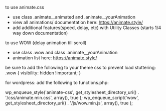to use animate.css
- use class .animate__animated and .animate__yourAnimation
- view all animations/ documentation here: https://animate.style/
- add additional features(speed, delay, etc) with Utility Classes (starts 1/4 way down documentation)

to use WOW (delay animation till scroll)
- use class .wow and class .animate__yourAnimation
- animation list here: https://animate.style/

be sure to add the following to your theme css to prevent load stuttering:
.wow {
  visibility: hidden !important;
}


for wordpress: add the following to functions.php:

wp_enqueue_style('animate-css', get_stylesheet_directory_uri() . '/css/animate.min.css', array(), true );
wp_enqueue_script('wow', get_stylesheet_directory_uri() . '/js/wow.min.js', array(), true );

